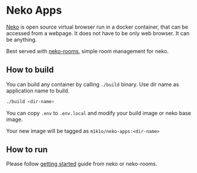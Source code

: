 # Neko Apps

[Neko](https://github.com/m1k1o/neko) is open source virtual browser run in a docker container, that can be accessed from a webpage. It does not have to be only web browser. It can be anything.

Best served with [neko-rooms](https://github.com/m1k1o/neko-rooms), simple room management for neko.

## How to build

You can build any container by calling `./build` binary. Use dir name as application name to build.

```sh
./build <dir-name>
```

You can copy `.env` to `.env.local` and modify your build image or neko base image.

Your new image will be tagged as `m1k1o/neko-apps:<dir-name>`

## How to run

Please follow [getting started](https://neko.m1k1o.net/#/getting-started/examples) guide from neko or neko-rooms.
